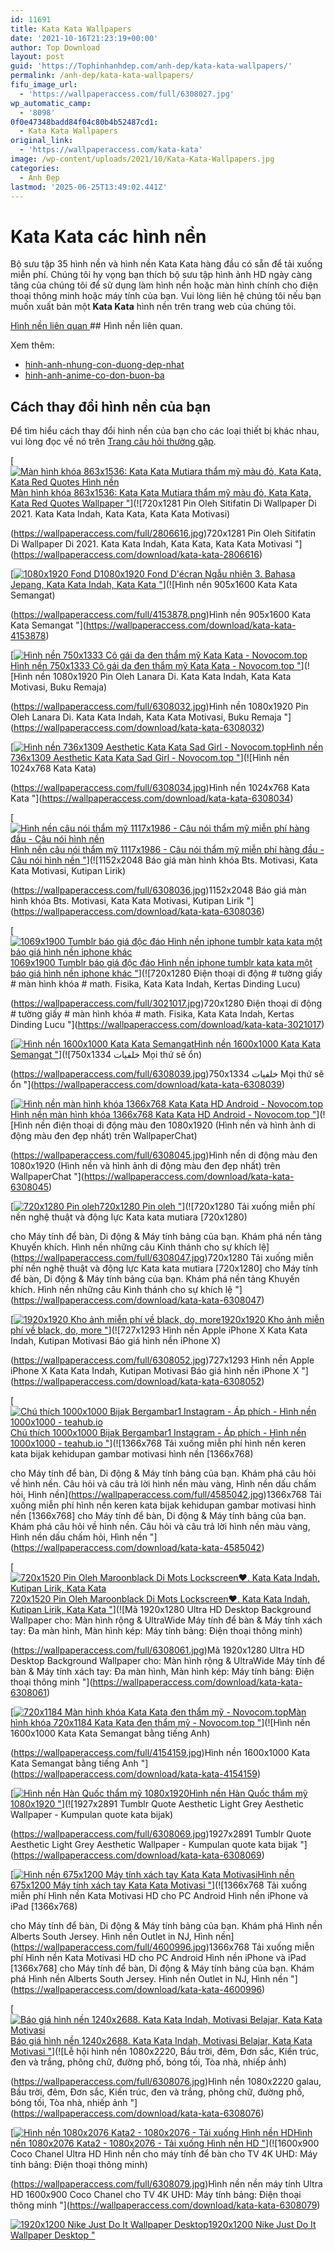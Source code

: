 ```yaml
---
id: 11691
title: Kata Kata Wallpapers
date: '2021-10-16T21:23:19+00:00'
author: Top Download
layout: post
guid: 'https://Tophinhanhdep.com/anh-dep/kata-kata-wallpapers/'
permalink: /anh-dep/kata-kata-wallpapers/
fifu_image_url:
  - 'https://wallpaperaccess.com/full/6308027.jpg'
wp_automatic_camp:
  - '8098'
0f0e47348badd84f04c80b4b52487cd1:
  - Kata Kata Wallpapers
original_link:
  - 'https://wallpaperaccess.com/kata-kata'
image: /wp-content/uploads/2021/10/Kata-Kata-Wallpapers.jpg
categories:
  - Ảnh Đẹp
lastmod: '2025-06-25T13:49:02.441Z'
---
```

# Kata Kata các hình nền

Bộ sưu tập 35 hình nền và hình nền Kata Kata hàng đầu có sẵn để tải xuống miễn phí. Chúng tôi hy vọng bạn thích bộ sưu tập hình ảnh HD ngày càng tăng của chúng tôi để sử dụng làm hình nền hoặc màn hình chính cho điện thoại thông minh hoặc máy tính của bạn. Vui lòng liên hệ chúng tôi nếu bạn muốn xuất bản một **Kata Kata** hình nền trên trang web của chúng tôi.

[Hình nền liên quan ](#related) ## Hình nền liên quan.

   
 Xem thêm:

   
- [hinh-anh-nhung-con-duong-dep-nhat](https://tophinhanhdep.com/hinh-nen-dep/hinh-anh-nhung-con-duong-dep-nhat/)
- [hinh-anh-anime-co-don-buon-ba](https://tophinhanhdep.com/anh-anime/hinh-anh-anime-co-don-buon-ba/)

## Cách thay đổi hình nền của bạn

Để tìm hiểu cách thay đổi hình nền của bạn cho các loại thiết bị khác nhau, vui lòng đọc về nó trên [Trang câu hỏi thường gặp](https://tophinhanhdep.com/faq/).

  
[[![Màn hình khóa 863x1536: Kata Kata Mutiara thẩm mỹ màu đỏ, Kata Kata, Kata Red Quotes Hình nền](https://wallpaperaccess.com/full/6308027.jpg)Màn hình khóa 863x1536: Kata Kata Mutiara thẩm mỹ màu đỏ, Kata Kata, Kata Red Quotes Wallpaper "](https://wallpaperaccess.com/download/kata-kata-6308027)](![720x1281 Pin Oleh Sitifatin Di Wallpaper Di 2021. Kata Kata Indah, Kata Kata, Kata Kata Motivasi)

(https://wallpaperaccess.com/full/2806616.jpg)720x1281 Pin Oleh Sitifatin Di Wallpaper Di 2021. Kata Kata Indah, Kata Kata, Kata Kata Motivasi "](https://wallpaperaccess.com/download/kata-kata-2806616)

[[![1080x1920 Fond D](https://wallpaperaccess.com/full/6308029.jpg)1080x1920 Fond D'écran Ngẫu nhiên 3. Bahasa Jepang, Kata Kata Indah, Kata Kata "](https://wallpaperaccess.com/download/kata-kata-6308029)](![Hình nền 905x1600 Kata Kata Semangat)

(https://wallpaperaccess.com/full/4153878.png)Hình nền 905x1600 Kata Kata Semangat "](https://wallpaperaccess.com/download/kata-kata-4153878)

[[![Hình nền 750x1333 Cô gái da đen thẩm mỹ Kata Kata - Novocom.top](https://wallpaperaccess.com/full/6308031.jpg)Hình nền 750x1333 Cô gái da đen thẩm mỹ Kata Kata - Novocom.top "](https://wallpaperaccess.com/download/kata-kata-6308031)](![Hình nền 1080x1920 Pin Oleh Lanara Di.  Kata Kata Indah, Kata Kata Motivasi, Buku Remaja)

(https://wallpaperaccess.com/full/6308032.jpg)Hình nền 1080x1920 Pin Oleh Lanara Di. Kata Kata Indah, Kata Kata Motivasi, Buku Remaja "](https://wallpaperaccess.com/download/kata-kata-6308032)

[[![Hình nền 736x1309 Aesthetic Kata Kata Sad Girl - Novocom.top](https://wallpaperaccess.com/full/6308033.jpg)Hình nền 736x1309 Aesthetic Kata Kata Sad Girl - Novocom.top "](https://wallpaperaccess.com/download/kata-kata-6308033)](![Hình nền 1024x768 Kata Kata)

(https://wallpaperaccess.com/full/6308034.jpg)Hình nền 1024x768 Kata Kata "](https://wallpaperaccess.com/download/kata-kata-6308034)

[[![Hình nền câu nói thẩm mỹ 1117x1986 - Câu nói thẩm mỹ miễn phí hàng đầu - Câu nói hình nền](https://wallpaperaccess.com/full/4600966.jpg)Hình nền câu nói thẩm mỹ 1117x1986 - Câu nói thẩm mỹ miễn phí hàng đầu - Câu nói hình nền "](https://wallpaperaccess.com/download/kata-kata-4600966)](![1152x2048 Báo giá màn hình khóa Bts.  Motivasi, Kata Kata Motivasi, Kutipan Lirik)

(https://wallpaperaccess.com/full/6308036.jpg)1152x2048 Báo giá màn hình khóa Bts. Motivasi, Kata Kata Motivasi, Kutipan Lirik "](https://wallpaperaccess.com/download/kata-kata-6308036)

[[![1069x1900 Tumblr báo giá độc đáo Hình nền iphone tumblr kata kata một báo giá hình nền iphone khác](https://wallpaperaccess.com/full/6308037.png)1069x1900 Tumblr báo giá độc đáo Hình nền iphone tumblr kata kata một báo giá hình nền iphone khác "](https://wallpaperaccess.com/download/kata-kata-6308037)](![720x1280 Điện thoại di động # tường giấy # màn hình khóa # math.  Fisika, Kata Kata Indah, Kertas Dinding Lucu)

(https://wallpaperaccess.com/full/3021017.jpg)720x1280 Điện thoại di động # tường giấy # màn hình khóa # math. Fisika, Kata Kata Indah, Kertas Dinding Lucu "](https://wallpaperaccess.com/download/kata-kata-3021017)

[[![Hình nền 1600x1000 Kata Kata Semangat](https://wallpaperaccess.com/full/4154700.jpg)Hình nền 1600x1000 Kata Kata Semangat "](https://wallpaperaccess.com/download/kata-kata-4154700)](![750x1334 خلفيات Mọi thứ sẽ ổn)

(https://wallpaperaccess.com/full/6308039.jpg)750x1334 خلفيات Mọi thứ sẽ ổn "](https://wallpaperaccess.com/download/kata-kata-6308039)

[[![Hình nền màn hình khóa 1366x768 Kata Kata HD Android - Novocom.top](https://wallpaperaccess.com/full/6308042.jpg)Hình nền màn hình khóa 1366x768 Kata Kata HD Android - Novocom.top "](https://wallpaperaccess.com/download/kata-kata-6308042)](![Hình nền điện thoại di động màu đen 1080x1920 (Hình nền và hình ảnh di động màu đen đẹp nhất) trên WallpaperChat)

(https://wallpaperaccess.com/full/6308045.jpg)Hình nền di động màu đen 1080x1920 (Hình nền và hình ảnh di động màu đen đẹp nhất) trên WallpaperChat "](https://wallpaperaccess.com/download/kata-kata-6308045)

[[![720x1280 Pin oleh](https://wallpaperaccess.com/full/6308046.jpg)720x1280 Pin oleh "](https://wallpaperaccess.com/download/kata-kata-6308046)](![720x1280 Tải xuống miễn phí nền nghệ thuật và động lực Kata kata mutiara [720x1280)

 cho Máy tính để bàn, Di động & Máy tính bảng của bạn.  Khám phá nền tảng Khuyến khích.  Hình nền những câu Kinh thánh cho sự khích lệ](https://wallpaperaccess.com/full/6308047.jpg)720x1280 Tải xuống miễn phí nền nghệ thuật và động lực Kata kata mutiara \[720x1280\] cho Máy tính để bàn, Di động &amp; Máy tính bảng của bạn. Khám phá nền tảng Khuyến khích. Hình nền những câu Kinh thánh cho sự khích lệ "](https://wallpaperaccess.com/download/kata-kata-6308047)

[[![1920x1920 Kho ảnh miễn phí về black, do, more](https://wallpaperaccess.com/full/4762580.jpg)1920x1920 Kho ảnh miễn phí về black, do, more "](https://wallpaperaccess.com/download/kata-kata-4762580)](![727x1293 Hình nền Apple iPhone X Kata Kata Indah, Kutipan Motivasi Báo giá hình nền iPhone X)

(https://wallpaperaccess.com/full/6308052.jpg)727x1293 Hình nền Apple iPhone X Kata Kata Indah, Kutipan Motivasi Báo giá hình nền iPhone X "](https://wallpaperaccess.com/download/kata-kata-6308052)

[[![Chú thích 1000x1000 Bijak Bergambar1 Instagram - Áp phích - Hình nền 1000x1000 - teahub.io](https://wallpaperaccess.com/full/6308053.jpg)Chú thích 1000x1000 Bijak Bergambar1 Instagram - Áp phích - Hình nền 1000x1000 - teahub.io "](https://wallpaperaccess.com/download/kata-kata-6308053)](![1366x768 Tải xuống miễn phí hình nền keren kata bijak kehidupan gambar motivasi hình nền [1366x768)

 cho Máy tính để bàn, Di động & Máy tính bảng của bạn.  Khám phá câu hỏi về hình nền.  Câu hỏi và câu trả lời hình nền màu vàng, Hình nền dấu chấm hỏi, Hình nền](https://wallpaperaccess.com/full/4585042.jpg)1366x768 Tải xuống miễn phí hình nền keren kata bijak kehidupan gambar motivasi hình nền \[1366x768\] cho Máy tính để bàn, Di động &amp; Máy tính bảng của bạn. Khám phá câu hỏi về hình nền. Câu hỏi và câu trả lời hình nền màu vàng, Hình nền dấu chấm hỏi, Hình nền "](https://wallpaperaccess.com/download/kata-kata-4585042)

[[![720x1520 Pin Oleh Maroonblack Di Mots Lockscreen❤.  Kata Kata Indah, Kutipan Lirik, Kata Kata](https://wallpaperaccess.com/full/6308058.jpg)720x1520 Pin Oleh Maroonblack Di Mots Lockscreen❤. Kata Kata Indah, Kutipan Lirik, Kata Kata "](https://wallpaperaccess.com/download/kata-kata-6308058)](![Mã 1920x1280 Ultra HD Desktop Background Wallpaper cho: Màn hình rộng & UltraWide Máy tính để bàn & Máy tính xách tay: Đa màn hình, Màn hình kép: Máy tính bảng: Điện thoại thông minh)

(https://wallpaperaccess.com/full/6308061.jpg)Mã 1920x1280 Ultra HD Desktop Background Wallpaper cho: Màn hình rộng &amp; UltraWide Máy tính để bàn &amp; Máy tính xách tay: Đa màn hình, Màn hình kép: Máy tính bảng: Điện thoại thông minh "](https://wallpaperaccess.com/download/kata-kata-6308061)

[[![720x1184 Màn hình khóa Kata Kata đen thẩm mỹ - Novocom.top](https://wallpaperaccess.com/full/6308064.jpg)Màn hình khóa 720x1184 Kata Kata đen thẩm mỹ - Novocom.top "](https://wallpaperaccess.com/download/kata-kata-6308064)](![Hình nền 1600x1000 Kata Kata Semangat bằng tiếng Anh)

(https://wallpaperaccess.com/full/4154159.jpg)Hình nền 1600x1000 Kata Kata Semangat bằng tiếng Anh "](https://wallpaperaccess.com/download/kata-kata-4154159)

[[![Hình nền Hàn Quốc thẩm mỹ 1080x1920](https://wallpaperaccess.com/full/6308068.jpg)Hình nền Hàn Quốc thẩm mỹ 1080x1920 "](https://wallpaperaccess.com/download/kata-kata-6308068)](![1927x2891 Tumblr Quote Aesthetic Light Grey Aesthetic Wallpaper - Kumpulan quote kata bijak)

(https://wallpaperaccess.com/full/6308069.jpg)1927x2891 Tumblr Quote Aesthetic Light Grey Aesthetic Wallpaper - Kumpulan quote kata bijak "](https://wallpaperaccess.com/download/kata-kata-6308069)

[[![Hình nền 675x1200 Máy tính xách tay Kata Kata Motivasi](https://wallpaperaccess.com/full/6308071.jpg)Hình nền 675x1200 Máy tính xách tay Kata Kata Motivasi "](https://wallpaperaccess.com/download/kata-kata-6308071)](![1366x768 Tải xuống miễn phí Hình nền Kata Motivasi HD cho PC Android Hình nền iPhone và iPad [1366x768)

 cho Máy tính để bàn, Di động & Máy tính bảng của bạn.  Khám phá Hình nền Alberts South Jersey.  Hình nền Outlet in NJ, Hình nền](https://wallpaperaccess.com/full/4600996.jpg)1366x768 Tải xuống miễn phí Hình nền Kata Motivasi HD cho PC Android Hình nền iPhone và iPad \[1366x768\] cho Máy tính để bàn, Di động &amp; Máy tính bảng của bạn. Khám phá Hình nền Alberts South Jersey. Hình nền Outlet in NJ, Hình nền "](https://wallpaperaccess.com/download/kata-kata-4600996)

[[![Báo giá hình nền 1240x2688.  Kata Kata Indah, Motivasi Belajar, Kata Kata Motivasi](https://wallpaperaccess.com/full/6308073.jpg)Báo giá hình nền 1240x2688. Kata Kata Indah, Motivasi Belajar, Kata Kata Motivasi "](https://wallpaperaccess.com/download/kata-kata-6308073)](![Lễ hội hình nền 1080x2220, Bầu trời, đêm, Đơn sắc, Kiến trúc, đen và trắng, phông chữ, đường phố, bóng tối, Tòa nhà, nhiếp ảnh)

(https://wallpaperaccess.com/full/6308076.jpg)Hình nền 1080x2220 galau, Bầu trời, đêm, Đơn sắc, Kiến trúc, đen và trắng, phông chữ, đường phố, bóng tối, Tòa nhà, nhiếp ảnh "](https://wallpaperaccess.com/download/kata-kata-6308076)

[[![Hình nền 1080x2076 Kata2 - 1080x2076 - Tải xuống Hình nền HD](https://wallpaperaccess.com/full/6308078.jpg)Hình nền 1080x2076 Kata2 - 1080x2076 - Tải xuống Hình nền HD "](https://wallpaperaccess.com/download/kata-kata-6308078)](![1600x900 Coco Chanel Ultra HD Hình nền cho máy tính để bàn cho TV 4K UHD: Máy tính bảng: Điện thoại thông minh)

(https://wallpaperaccess.com/full/6308079.jpg)Hình nền nền máy tính Ultra HD 1600x900 Coco Chanel cho TV 4K UHD: Máy tính bảng: Điện thoại thông minh "](https://wallpaperaccess.com/download/kata-kata-6308079)

[![1920x1200 Nike Just Do It Wallpaper Desktop](https://wallpaperaccess.com/full/6308083.jpg)1920x1200 Nike Just Do It Wallpaper Desktop "](https://wallpaperaccess.com/download/kata-kata-6308083)

